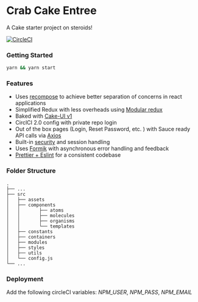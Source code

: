 # Crab Cake Entree

A Cake starter project on steroids!

[![CircleCI](https://circleci.com/gh/Roamltd/crab-cake-entree/tree/master.svg?style=svg&circle-token=d7214399ec2dfeb743c147be61216208f97eed01)](https://circleci.com/gh/Roamltd/crab-cake-entree/tree/master)
### Getting Started

```sh
yarn && yarn start
```

### Features

-   Uses [recompose](https://medium.com/@cdelaorden/using-recompose-to-achieve-better-separation-of-concerns-in-react-applications-cf7d30721f59) to achieve better separation of concerns in react applications
-   Simplified Redux with less overheads using [Modular redux](https://github.com/erikras/ducks-modular-redux)
-   Baked with [Cake-UI v1](https://cakeui.roamcore.com/)
-   CirclCI 2.0 config with private repo login
-   Out of the box pages (Login, Reset Password, etc. ) with Sauce ready API calls via [Axios](https://www.npmjs.com/package/axios)
-   Built-in [security](https://stackoverflow.com/questions/244882/what-is-the-best-way-to-implement-remember-me-for-a-website) and session handling
-   Uses [Formik](https://medium.com/@ilonacodes/why-formik-with-react-e640c1934d6) with asynchronous error handling and feedback
-   [Prettier + Eslint](https://blog.gojekengineering.com/eslint-prettier-for-a-consistent-react-codebase-eaa673debb1d) for a consistent codebase

### Folder Structure

    .
    ├── ...
    ├── src
    │   ├── assets
    │   ├── components
    │   │       ├── atoms
    │   │       ├── molecules
    │   │       ├── organisms
    │   │       └── templates
    │   ├── constants
    │   ├── containers
    │   ├── modules
    │   ├── styles
    │   ├── utils
    │   └── config.js
    └── ...

### Deployment

Add the following circleCI variables:
_NPM_USER_, _NPM_PASS_, _NPM_EMAIL_
